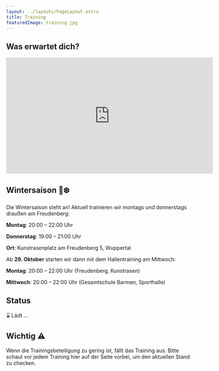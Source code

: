 ```yaml
---
layout: ../layouts/PageLayout.astro
title: Training
featuredImage: training.jpg
---
```


## Was erwartet dich?
<div class="video-container">
  <iframe width="560" height="315" src="https://www.youtube-nocookie.com/embed/1GfzbIP38pE?si=04K4RAaSM0LVlQJa" title="YouTube video player" frameborder="0" allow="accelerometer; autoplay; clipboard-write; encrypted-media; gyroscope; picture-in-picture; web-share" referrerpolicy="strict-origin-when-cross-origin" allowfullscreen></iframe>
</div>

## Wintersaison 🥏❄️

Die Wintersaison steht an!
Aktuell trainieren wir montags und donnerstags draußen am Freudenberg:

**Montag**: 20:00 – 22:00 Uhr

**Donnerstag**: 19:00 – 21:00 Uhr

**Ort**: Kunstrasenplatz am Freudenberg 5, Wuppertal

Ab **29. Oktober** starten wir dann mit dem Hallentraining am Mittwoch:

**Montag**: 20:00 – 22:00 Uhr (Freudenberg, Kunstrasen)

**Mittwoch**: 20:00 – 22:00 Uhr (Gesamtschule Barmen, Sporthalle)

## Status

<span id="training-status"><span data-date></span><span data-status>⌛ Lädt ...</span></span>

## Wichtig ⚠️

Wenn die Trainingsbeteiligung zu gering ist, fällt das Training aus.
Bitte schaut vor jedem Training hier auf der Seite vorbei, um den aktuellen Stand zu checken.

<script>
  const trainingStatus = document.querySelector('#training-status');

  if (trainingStatus) {
    const dbEndpoint = "https://sheetdb.io/api/v1/xy859kixabhhl";
    fetch(dbEndpoint)
      .then(response => response.json())
      .then(data => {
        if (data[0]?.datetime) trainingStatus.querySelector('[data-date]').textContent = new Intl.DateTimeFormat("de-DE", {
          weekday: "short",
          year: "numeric",
          month: "numeric",
          day: "numeric",
          hour: "numeric",
          minute: "numeric",
          hour12: false,
          timeZone: "Europe/Berlin",
        }).format(new Date(data[0].datetime.replace(/\u00A0/g, ' ').trim()));
        if (data[0]?.status?.toLowerCase() === 'false') {
          return trainingStatus.querySelector('[data-status]').textContent = ' Uhr — ❌ Fällt aus!'
        }
        return trainingStatus.querySelector('[data-status]').textContent = ' Uhr — ✅ Findet statt!'
      });
  }
</script>